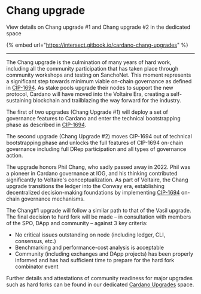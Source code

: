 # Chang upgrade

View details on Chang upgrade #1 and Chang upgrade #2 in the dedicated space

{% embed url="https://intersect.gitbook.io/cardano-chang-upgrades" %}

***

The Chang upgrade is the culmination of many years of hard work, including all the community participation that has taken place through community workshops and testing on SanchoNet. This moment represents a significant step towards minimum viable on-chain governance as defined in [CIP-1694](https://github.com/cardano-foundation/CIPs/blob/master/CIP-1694/README.md). As stake pools upgrade their nodes to support the new protocol, Cardano will have moved into the Voltaire Era, creating a self-sustaining blockchain and trailblazing the way forward for the industry.

The first of two upgrades (Chang Upgrade #1) will deploy a set of governance features to Cardano and enter the technical bootstrapping phase as described in [CIP-1694](https://github.com/cardano-foundation/CIPs/blob/master/CIP-1694/README.md#bootstrapping-phase).&#x20;

The second upgrade (Chang Upgrade #2) moves CIP-1694 out of technical bootstrapping phase and unlocks the full features of CIP-1694 on-chain governance including full DRep participation and all types of governance action.

The upgrade honors Phil Chang, who sadly passed away in 2022. Phil was a pioneer in Cardano governance at IOG, and his thinking contributed significantly to Voltaire's conceptualization. As part of Voltaire, the Chang upgrade transitions the ledger into the Conway era, establishing decentralized decision-making foundations by implementing [CIP-1694](https://cips.cardano.org/cip/CIP-1694) on-chain governance mechanisms.

The Chang#1 upgrade will follow a similar path to that of the Vasil upgrade. The final decision to hard fork will be made – in consultation with members of the SPO, DApp and community – against 3 key criteria:

* No critical issues outstanding on node (including ledger, CLI, consensus, etc.)&#x20;
* Benchmarking and performance-cost analysis is acceptable
* Community (including exchanges and DApp projects) has been properly informed and has had sufficient time to prepare for the hard fork combinator event

Further details and attestations of community readiness for major upgrades such as hard forks can be found in our dedicated [Cardano Upgrades](https://app.gitbook.com/o/Prbm1mtkwSsGWSvG1Bfd/s/fG95RnHsh9rCfE922MpZ/) space.
